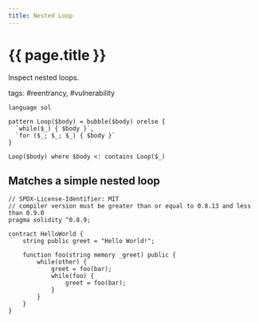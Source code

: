 ```yaml
---
title: Nested Loop
---
```


# {{ page.title }}

Inspect nested loops.

tags: #reentrancy, #vulnerability

```grit
language sol

pattern Loop($body) = bubble($body) orelse {
  `while($_) { $body }`,
  `for ($_; $_; $_) { $body }`
}

Loop($body) where $body <: contains Loop($_)

```

## Matches a simple nested loop

```Solidity
// SPDX-License-Identifier: MIT
// compiler version must be greater than or equal to 0.8.13 and less than 0.9.0
pragma solidity ^0.8.9;

contract HelloWorld {
    string public greet = "Hello World!";

    function foo(string memory _greet) public {
        while(other) {
            greet = foo(bar);
            while(foo) {
                greet = foo(bar);
            }
        }
    }
}
```

